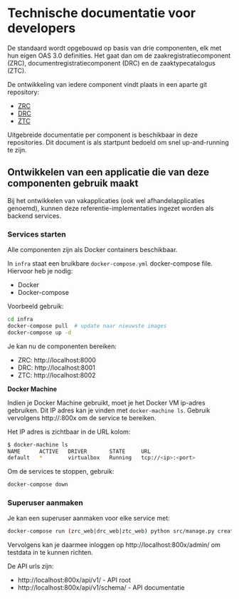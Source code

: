 # Technische documentatie voor developers

De standaard wordt opgebouwd op basis van drie componenten, elk met hun eigen
OAS 3.0 definities. Het gaat dan om de zaakregistratiecomponent (ZRC),
documentregistratiecomponent (DRC) en de zaaktypecatalogus (ZTC).

De ontwikkeling van iedere component vindt plaats in een aparte git repository:

* [ZRC](https://github.com/vng-Realisatie/gemma-zaakregistratiecomponent)
* [DRC](https://github.com/VNG-Realisatie/gemma-documentregistratiecomponent)
* [ZTC](https://github.com/VNG-Realisatie/gemma-zaaktypecatalogus)

Uitgebreide documentatie per component is beschikbaar in deze repositories.
Dit document is als startpunt bedoeld om snel up-and-running te zijn.

## Ontwikkelen van een applicatie die van deze componenten gebruik maakt

Bij het ontwikkelen van vakapplicaties (ook wel afhandelapplicaties genoemd),
kunnen deze referentie-implementaties ingezet worden als backend services.

### Services starten

Alle componenten zijn als Docker containers beschikbaar.

In `infra` staat een bruikbare `docker-compose.yml` docker-compose file.
Hiervoor heb je nodig:

* Docker
* Docker-compose

Voorbeeld gebruik:

```bash
cd infra
docker-compose pull  # update naar nieuwste images
docker-compose up -d
```

Je kan nu de componenten bereiken:

* ZRC: http://localhost:8000
* DRC: http://localhost:8001
* ZTC: http://localhost:8002

**Docker Machine**

Indien je Docker Machine gebruikt, moet je het Docker VM ip-adres gebruiken.
Dit IP adres kan je vinden met ``docker-machine ls``. Gebruik vervolgens
http://<ip>:800x om de service te bereiken.

Het IP adres is zichtbaar in de URL kolom:

```bash
$ docker-machine ls
NAME      ACTIVE   DRIVER       STATE     URL
default   *        virtualbox   Running   tcp://<ip>:<port>
```

Om de services te stoppen, gebruik:

```bash
docker-compose down
```

### Superuser aanmaken

Je kan een superuser aanmaken voor elke service met:

```bash
docker-compose run (zrc_web|drc_web|ztc_web) python src/manage.py createsuperuser
```

Vervolgens kan je daarmee inloggen op http://localhost:800x/admin/ om testdata
in te kunnen richten.

De API urls zijn:

* http://localhost:800x/api/v1/ - API root
* http://localhost:800x/api/v1/schema/ - API documentatie
